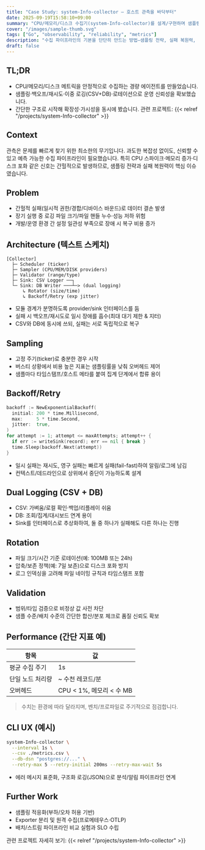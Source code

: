 ```yaml
---
title: "Case Study: system-Info-collector — 호스트 관측을 바닥부터"
date: 2025-09-19T15:58:10+09:00
summary: "CPU/메모리/디스크 수집기(system-Info-collector)를 설계/구현하며 샘플링·백오프/재시도·이중 로깅(CSV+DB)·로테이션으로 신뢰성과 운영성을 확보했습니다."
cover: "/images/sample-thumb.svg"
tags: ["Go", "observability", "reliability", "metrics"]
description: "수집 파이프라인의 기본을 단단히 만드는 방법—샘플링 전략, 실패 복원력, 로깅 운영, 성능 관점까지 정리합니다."
draft: false
---
```


## TL;DR
- CPU/메모리/디스크 메트릭을 안정적으로 수집하는 경량 에이전트를 만들었습니다.
- 샘플링·백오프/재시도·이중 로깅(CSV+DB)·로테이션으로 운영 신뢰성을 확보했습니다.
- 간단한 구조로 시작해 확장성·가시성을 동시에 봤습니다. 관련 프로젝트: {{< relref "/projects/system-Info-collector" >}}

## Context
관측은 문제를 빠르게 찾기 위한 최소한의 무기입니다. 과도한 복잡성 없이도, 신뢰할 수 있고 예측 가능한 수집 파이프라인이 필요했습니다. 특히 CPU 스파이크·메모리 증가·디스크 포화 같은 신호는 간헐적으로 발생하므로, 샘플링 전략과 실패 복원력이 핵심 이슈였습니다.

## Problem
- 간헐적 실패(일시적 권한/경합/디바이스 바운드)로 데이터 결손 발생
- 장기 실행 중 로깅 파일 크기/파일 핸들 누수·성능 저하 위험
- 개발/운영 환경 간 설정 일관성 부족으로 장애 시 복구 비용 증가

## Architecture (텍스트 스케치)
```
[Collector]
  ├─ Scheduler (ticker)
  ├─ Sampler (CPU/MEM/DISK providers)
  ├─ Validator (range/type)
  ├─ Sink: CSV Logger ──┐
  └─ Sink: DB Writer ───┴─> (dual logging)
      ↳ Rotator (size/time)
      ↳ Backoff/Retry (exp jitter)
```
- 모듈 경계가 분명하도록 provider/sink 인터페이스를 둠
- 실패 시 백오프/재시도로 일시 장애를 흡수(최대 대기 제한 & 지터)
- CSV와 DB에 동시에 쓰되, 실패는 서로 독립적으로 복구

## Sampling
- 고정 주기(ticker)로 충분한 경우 시작
- 버스티 상황에서 비용 높은 지표는 샘플링률을 낮춰 오버헤드 제어
- 샘플마다 타임스탬프/호스트 메타를 붙여 집계 단계에서 합류 용이

## Backoff/Retry
```go
backoff := NewExponentialBackoff(
  initial: 200 * time.Millisecond,
  max:     5 * time.Second,
  jitter:  true,
)
for attempt := 1; attempt <= maxAttempts; attempt++ {
  if err := writeSink(record); err == nil { break }
  time.Sleep(backoff.Next(attempt))
}
```
- 일시 실패는 재시도, 영구 실패는 빠르게 실패(fail-fast)하여 알림/로그에 남김
- 컨텍스트/데드라인으로 상위에서 중단이 가능하도록 설계

## Dual Logging (CSV + DB)
- CSV: 가벼움/로컬 확인·백업/리플레이 쉬움
- DB: 조회/집계/대시보드 연계 용이
- Sink를 인터페이스로 추상화하여, 둘 중 하나가 실패해도 다른 하나는 진행

## Rotation
- 파일 크기/시간 기준 로테이션(예: 100MB 또는 24h)
- 압축/보존 정책(예: 7일 보존)으로 디스크 포화 방지
- 로그 인덱싱을 고려해 파일 네이밍 규칙과 타임스탬프 포함

## Validation
- 범위/타입 검증으로 비정상 값 사전 차단
- 샘플 수준/배치 수준의 간단한 합산/분포 체크로 품질 신뢰도 확보

## Performance (간단 지표 예)
| 항목 | 값 |
|---|---|
| 평균 수집 주기 | 1s |
| 단일 노드 처리량 | ~ 수천 레코드/분 |
| 오버헤드 | CPU < 1%, 메모리 < 수 MB |

> 수치는 환경에 따라 달라지며, 벤치/프로파일로 주기적으로 점검합니다.

## CLI UX (예시)
```bash
system-Info-collector \
  --interval 1s \
  --csv ./metrics.csv \
  --db-dsn "postgres://..." \
  --retry-max 5 --retry-initial 200ms --retry-max-wait 5s
```
- 에러 메시지 표준화, 구조화 로깅(JSON)으로 분석/알림 파이프라인 연계

## Further Work
- 샘플링 적응화(부하/오차 허용 기반)
- Exporter 분리 및 원격 수집(프로메테우스·OTLP)
- 배치/스트림 파이프라인 비교 실험과 SLO 수립

관련 프로젝트 자세히 보기: {{< relref "/projects/system-Info-collector" >}}
